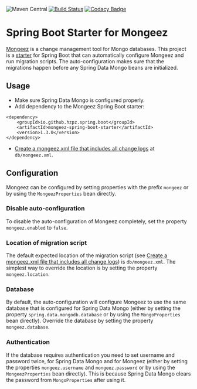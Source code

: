 ![Maven Central](https://img.shields.io/maven-central/v/io.github.hzpz.spring.boot/mongeez-spring-boot-starter.svg)
[![Build Status](https://travis-ci.org/hzpz/mongeez-spring-boot-starter.svg?branch=master)](https://travis-ci.org/hzpz/mongeez-spring-boot-starter)
[![Codacy Badge](https://api.codacy.com/project/badge/grade/e518c6a5031143fda2a6348fb90bfe55)](https://www.codacy.com/app/mailantimo/mongeez-spring-boot-starter)

# Spring Boot Starter for Mongeez
[Mongeez][mongeez] is a change management tool for Mongo databases. 
This project is a [starter][spring-boot-starter] for Spring Boot that can automatically configure Mongeez and run migration scripts.
The auto-configuration makes sure that the migrations happen before any Spring Data Mongo beans are initialized.

## Usage
 * Make sure Spring Data Mongo is configured properly. 
 * Add dependency to the Mongeez Spring Boot starter:

<!-- -->
    <dependency>
        <groupId>io.github.hzpz.spring.boot</groupId>
        <artifactId>mongeez-spring-boot-starter</artifactId>
        <version>1.3.0</version>
    </dependency>

 * [Create a mongeez.xml file that includes all change logs][mongeez.xml] at `db/mongeez.xml`.
 
## Configuration
Mongeez can be configured by setting properties with the prefix `mongeez` or by using the `MongeezProperties` bean directly.

### Disable auto-configuration
To disable the auto-configuration of Mongeez completely, set the property `mongeez.enabled` to `false`.

### Location of migration script
The default expected location of the migration script (see [Create a mongeez.xml file that includes all change logs][mongeez.xml])
is `db/mongeez.xml`. The simplest way to override the location is by setting the property `mongeez.location`.

### Database
By default, the auto-configuration will configure Mongeez to use the same database that is configured for Spring Data Mongo
(either by setting the property `spring.data.mongodb.database` or by using the `MongoProperties` bean directly). Override 
the database by setting the property `mongeez.database`.

### Authentication
If the database requires authentication you need to set username and password twice, for Spring Data Mongo and for Mongeez
(either by setting the properties `mongeez.username` and `mongeez.password` or by using the `MongeezProperties` bean directly).
This is because Spring Data Mongo clears the password from `MongoProperties` after using it.

[mongeez]: https://github.com/mongeez/mongeez
[mongeez.xml]: https://github.com/mongeez/mongeez/wiki/How-to-use-mongeez#create-a-mongeezxml-file-that-include-all-change-logs
[spring-boot-starter]: http://docs.spring.io/spring-boot/docs/current/reference/htmlsingle/#using-boot-starter-poms
